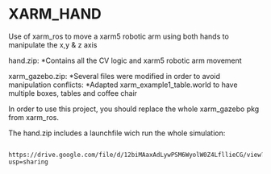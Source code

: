 # XARM_HAND
Use of xarm_ros to move a xarm5 robotic arm using both hands to manipulate the x,y &amp; z axis

hand.zip:
  *Contains all the CV logic and xarm5 robotic arm movement
  
xarm_gazebo.zip:
  *Several files were modified in order to avoid manipulation conflicts:
    *Adapted xarm_example1_table.world to have multiple boxes, tables and coffee chair

In order to use this project, you should replace the whole xarm_gazebo pkg from xarm_ros.

The hand.zip  includes a launchfile wich run the whole simulation:
`````roslaunch hand robot_hand.launch

https://drive.google.com/file/d/12biMAaxAdLywPSM6WyolW0Z4LfllieCG/view?usp=sharing

